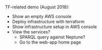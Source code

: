 TF-related demo (August 2018):

* Show an empty AWS console 
* Deploy infrastructure with terraform
* Show infrastructure setup in AWS console
* View the services?
  * SPARQL query against Neptune?
  * Go to the web-app home page

